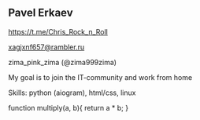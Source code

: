 ## Pavel Erkaev

https://t.me/Chris_Rock_n_Roll

xagjxnf657@rambler.ru

zima_pink_zima (@zima999zima)

My goal is to join the IT-community and work from home

Skills: python (aiogram), html/css, linux

function multiply(a, b){
  return a * b;
}



